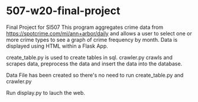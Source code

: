# 507-w20-final-project
Final Project for SI507
This program aggregates crime data from https://spotcrime.com/mi/ann+arbor/daily and allows a user to select one or more crime types to see a graph of crime frequency by month. Data is displayed using HTML within a Flask App.

create_table.py is used to create tables in sql.
crawler.py crawls and scrapes data, preprocess the data and insert the data into the database.

Data File has been created so there's no need to run create_table.py and crawler.py

Run display.py to lauch the web.
